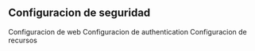 ## Configuracion de seguridad
 Configuracion de web
 Configuracion de authentication
 Configuracion de recursos

